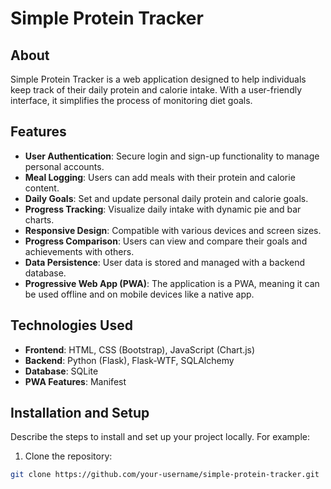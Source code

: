 # Simple Protein Tracker

## About
Simple Protein Tracker is a web application designed to help individuals keep track of their daily protein and calorie intake. With a user-friendly interface, it simplifies the process of monitoring diet goals.

## Features
- **User Authentication**: Secure login and sign-up functionality to manage personal accounts.
- **Meal Logging**: Users can add meals with their protein and calorie content.
- **Daily Goals**: Set and update personal daily protein and calorie goals.
- **Progress Tracking**: Visualize daily intake with dynamic pie and bar charts.
- **Responsive Design**: Compatible with various devices and screen sizes.
- **Progress Comparison**: Users can view and compare their goals and achievements with others.
- **Data Persistence**: User data is stored and managed with a backend database.
- **Progressive Web App (PWA)**: The application is a PWA, meaning it can be used offline and on mobile devices like a native app.

## Technologies Used
- **Frontend**: HTML, CSS (Bootstrap), JavaScript (Chart.js)
- **Backend**: Python (Flask), Flask-WTF, SQLAlchemy
- **Database**: SQLite
- **PWA Features**: Manifest

## Installation and Setup
Describe the steps to install and set up your project locally. For example:
1. Clone the repository:
```bash
git clone https://github.com/your-username/simple-protein-tracker.git
